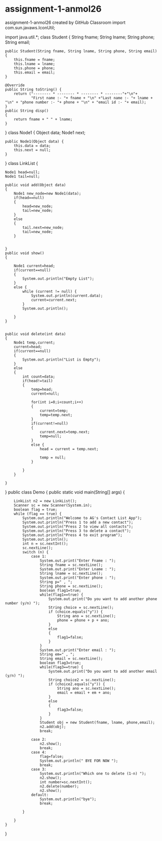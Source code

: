 # assignment-1-anmol26
assignment-1-anmol26 created by GitHub Classroom
import com.sun.javaws.IconUtil;

import java.util.*;
class Student
{
     String fname;
     String lname;
     String phone;
     String email;

    public Student(String fname, String lname, String phone, String email) {
        this.fname = fname;
        this.lname = lname;
        this.phone = phone;
        this.email = email;
    }

    @Override
    public String toString() {
        return ("-------- * -------- * -------- * --------"+"\n"+
                "First name :- "+ fname + "\n" +"Last name :- "+ lname + "\n" + "phone number :- "+ phone + "\n" + "email id :- "+ email);
    }
    public String disp()
    {
        return fname + " " + lname;
    }
}
class Node1
{
    Object data;
    Node1 next;

    public Node1(Object data) {
        this.data = data;
        this.next = null;
    }
}
class LinkList
{

    Node1 head=null;
    Node1 tail=null;

    public void add(Object data)
    {
        Node1 new_node=new Node1(data);
        if(head==null)
        {
            head=new_node;
            tail=new_node;
        }
        else
        {
            tail.next=new_node;
            tail=new_node;
        }


    }
    public void show()
    {

        Node1 current=head;
        if(current==null)
        {
            System.out.println("Empty List");
        }
        else {
            while (current != null) {
                System.out.println(current.data);
                current=current.next;
            }
            System.out.println();

        }
    }


    public void delete(int data)
    {
        Node1 temp,current;
        current=head;
        if(current==null)
        {
            System.out.println("List is Empty");
        }
        else
        {
            int count=data;
            if(head!=tail)
            {
                temp=head;
                current=null;

                for(int i=0;i<count;i++)
                {
                    current=temp;
                    temp=temp.next;
                }
                if(current!=null)
                {
                    current.next=temp.next;
                    temp=null;
                }
                else {
                    head = current = temp.next;

                    temp = null;
                }

            }
        }

    }

}
public class Demo {
    public static void main(String[] args) {

        LinkList n2 = new LinkList();
        Scanner sc = new Scanner(System.in);
        boolean flag = true;
        while (flag == true) {
            System.out.println("Welcome to AG's Contact List App");
            System.out.println("Press 1 to add a new contact");
            System.out.println("Press 2 to view all contacts");
            System.out.println("Press 3 to delete a contact");
            System.out.println("Press 4 to exit program");
            System.out.println();
            int n = sc.nextInt();
            sc.nextLine();
            switch (n) {
                case 1:
                    System.out.print("Enter Fname : ");
                    String fname = sc.nextLine();
                    System.out.print("Enter Lname : ");
                    String lname = sc.nextLine();
                    System.out.print("Enter phone : ");
                    String p=" , ";
                    String phone = sc.nextLine();
                    boolean flag1=true;
                    while(flag1==true) {
                        System.out.print("Do you want to add another phone number (y/n) ");
                        String choice = sc.nextLine();
                        if (choice.equals("y")) {
                            String ano = sc.nextLine();
                            phone = phone + p + ano;
                        }
                        else
                        {
                            flag1=false;
                        }
                    }
                    System.out.print("Enter email : ");
                    String em=" , ";
                    String email = sc.nextLine();
                    boolean flag3=true;
                    while(flag3==true) {
                        System.out.print("Do you want to add another email (y/n) ");
                        String choice2 = sc.nextLine();
                        if (choice2.equals("y")) {
                            String ano = sc.nextLine();
                            email = email + em + ano;
                        }
                        else
                        {
                            flag3=false;
                        }
                    }
                    Student obj = new Student(fname, lname, phone,email);
                    n2.add(obj);
                    break;

                case 2:
                    n2.show();
                    break;
                case 4:
                    flag=false;
                    System.out.println(" BYE FOR NOW ");
                    break;
                case 3:
                    System.out.println("Which one to delete (1-n) ");
                    n2.show();
                    int number=sc.nextInt();
                    n2.delete(number);
                    n2.show();
                default:
                    System.out.println("bye");
                    break;

            }

        }
    }
}
